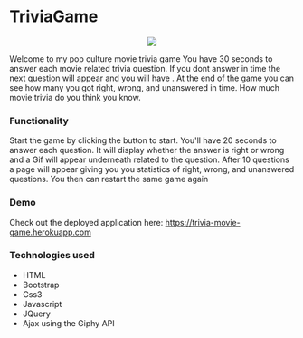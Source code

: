 # TriviaGame

<p align="center">
<img src="https://user-images.githubusercontent.com/31428973/61895331-6e6c2800-aee0-11e9-8f50-700206e82385.gif">
</p>

Welcome to my pop culture movie trivia game 
You have 30 seconds to answer each movie related trivia question. If you dont answer in time the next question will appear and you will have . At the end of the game you can see how many you got right, wrong, and unanswered in time. How much movie trivia do you think you know.

### Functionality
Start the game by clicking the button to start. You'll have 20 seconds to answer each question. It will display whether the answer is right or wrong and a Gif will appear underneath related to the question. After 10 questions a page will appear giving you you statistics of right, wrong, and unanswered questions. You then can restart the same game again

### Demo
Check out the deployed application here: https://trivia-movie-game.herokuapp.com

### Technologies used 
- HTML
- Bootstrap
- Css3
- Javascript
- JQuery
- Ajax using the Giphy API
